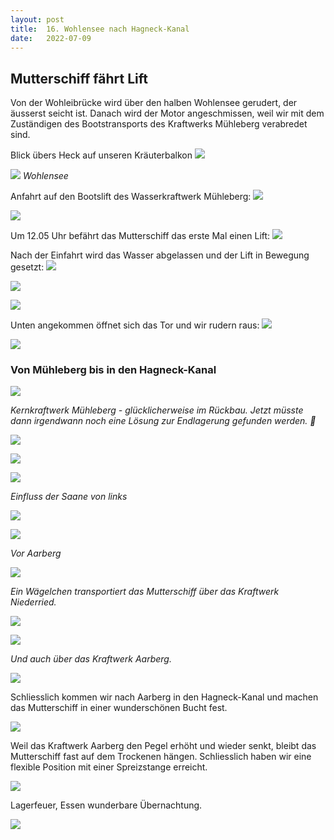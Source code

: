 ```yaml
---
layout: post
title:  16. Wohlensee nach Hagneck-Kanal
date:   2022-07-09
---
```


## Mutterschiff fährt Lift ##

Von der Wohleibrücke wird über den halben Wohlensee gerudert, der äusserst seicht ist.
Danach wird der Motor angeschmissen, weil wir mit dem Zuständigen des Bootstransports des Kraftwerks Mühleberg verabredet sind.

Blick übers Heck auf unseren Kräuterbalkon
![](/img/20220711_ms_res__7.jpg)

![](/img/20220711_ms_res__8.jpg)
*Wohlensee*

Anfahrt auf den Bootslift des Wasserkraftwerk Mühleberg:
![](/img/20220711_ms_res__9.jpg)

![](/img/20220711_ms_res__10.jpg)

Um 12.05 Uhr befährt das Mutterschiff das erste Mal einen Lift:
![](/img/20220711_ms_res__11.jpg) 

Nach der Einfahrt wird das Wasser abgelassen und der Lift in Bewegung gesetzt:
![](/img/20220711_ms_res__12.jpg)

![](/img/20220711_ms_res__13.jpg)

![](/img/20220711_ms_res__14.jpg)

Unten angekommen öffnet sich das Tor und wir rudern raus: 
![](/img/20220711_ms_res__15.jpg)

![](/img/20220711_ms0.jpg)

### Von Mühleberg bis in den Hagneck-Kanal ###

![](/img/20220711_ms1.jpg)

*Kernkraftwerk Mühleberg - glücklicherweise im Rückbau. Jetzt müsste dann irgendwann noch eine Lösung zur Endlagerung gefunden werden. 🙈*

![](/img/20220711_ms2.jpg)

![](/img/20220711_ms4.jpg)

![](/img/20220711_ms5.jpg)

*Einfluss der Saane von links*

![](/img/20220711_ms6.jpg)

![](/img/20220711_ms7.jpg)

*Vor Aarberg*

![](/img/20220711_ms9.jpg)

*Ein Wägelchen transportiert das Mutterschiff über das Kraftwerk Niederried.*

![](/img/20220711_ms10.jpg)

![](/img/20220711_ms11.jpg)

*Und auch über das Kraftwerk Aarberg.*

![](/img/20220711_ms12.jpg)

Schliesslich kommen wir nach Aarberg in den Hagneck-Kanal und machen das Mutterschiff in einer wunderschönen Bucht fest.

![](/img/20220711_ms13.jpg)

Weil das Kraftwerk Aarberg den Pegel erhöht und wieder senkt, bleibt das Mutterschiff fast auf dem Trockenen hängen.
Schliesslich haben wir eine flexible Position mit einer Spreizstange erreicht.

![](/img/20220711_ms14.jpg)

Lagerfeuer, Essen wunderbare Übernachtung.

![](/img/20220711_ms15.jpg)

